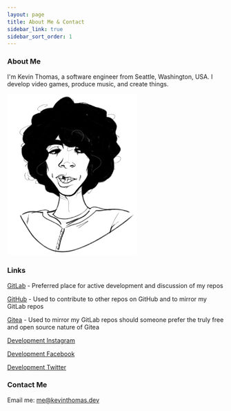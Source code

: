 ```yaml
---
layout: page
title: About Me & Contact
sidebar_link: true
sidebar_sort_order: 1
---
```


### About Me

I'm Kevin Thomas, a software engineer from Seattle, Washington, USA. I develop video games, produce music, and create things.

<img alt="Mobile home page" src="/assets/images/me.jpg?" width="300px" />

### Links
<a href="https://gitlab.com/KevinNThomas" target="_blank">GitLab</a> - Preferred place for active development and discussion of my repos

<a href="https://github.com/KevinNThomas" target="_blank">GitHub</a> - Used to contribute to other repos on GitHub and to mirror my GitLab repos

<a href="https://gitea.com/KevinNThomas" target="_blank">Gitea</a> - Used to mirror my GitLab repos should someone prefer the truly free and open source nature of Gitea

<a href="https://www.instagram.com/kevinthomasdev" target="_blank">Development Instagram</a>

<a href="https://www.facebook.com/kevinthomasdev" target="_blank">Development Facebook</a>

<a href="https://twitter.com/kevint0517" target="_blank">Development Twitter</a>

### Contact Me
Email me: <a href="mailto:me@kevinthomas.dev">me@kevinthomas.dev</a>